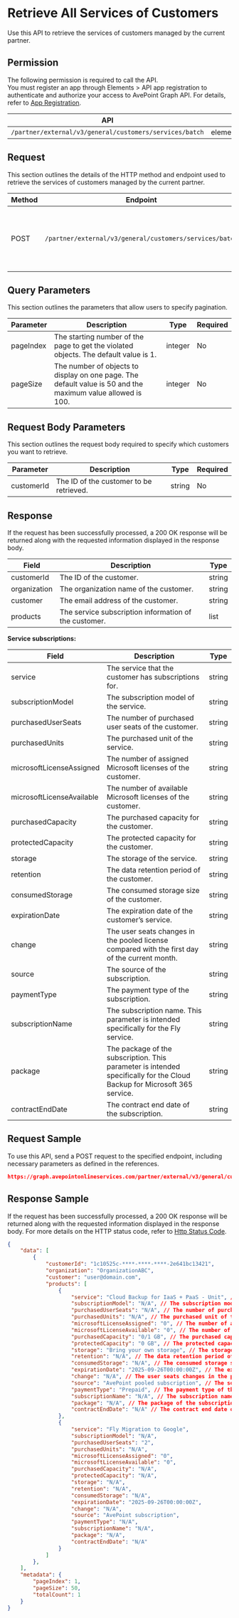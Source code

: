 # Retrieve All Services of Customers

Use this API to retrieve the services of customers managed by the current partner. 

 ## Permission

The following permission is required to call the API.  
You must register an app through Elements > API app registration to authenticate and authorize your access to AvePoint Graph API. For details, refer to [App Registration](../../../elements/register-app.md).

| API | Permission  |
|-----------|--------|
| `/partner/external/v3/general/customers/services/batch`|elements.license.read.all|  

## Request

This section outlines the details of the HTTP method and endpoint used to retrieve the services of customers managed by the current partner.

| Method | Endpoint | Description |
|-----------|--------|------------|
| POST | `/partner/external/v3/general/customers/services/batch` | Retrieve the services of customers managed by the current partner.|
 

## Query Parameters

This section outlines the parameters that allow users to specify pagination.

| Parameter | Description | Type | Required |
| --- | --- | --- | --- |
| pageIndex | The starting number of the page to get the violated objects. The default value is 1. | integer | No |
| pageSize | The number of objects to display on one page. The default value is 50 and the maximum value allowed is 100. | integer | No |

## Request Body Parameters

This section outlines the request body required to specify which customers you want to retrieve.

| Parameter | Description | Type | Required |
| --- | --- | --- | --- |
| customerId | The ID of the customer to be retrieved. | string | No |

## Response

If the request has been successfully processed, a 200 OK response will be returned along with the requested information displayed in the response body.
 
| Field | Description | Type |
| --- | --- | --- |
| customerId               | The ID of the customer.                 | string |
| organization     | The organization name of the customer.       | string |
| customer       | The email address of the customer.      | string |
| products          | The service subscription information of the customer.               | list |

**Service subscriptions:**

| Field | Description | Type |
| --- | --- | --- |
| service | The service that the customer has subscriptions for. | string |
| subscriptionModel      | The subscription model of the service.    | string |
| purchasedUserSeats  | The number of purchased user seats of the customer.            | string |
| purchasedUnits   | The purchased unit of the service.        | string    |
| microsoftLicenseAssigned      | The number of assigned Microsoft licenses of the customer.                   | string |
| microsoftLicenseAvailable     | The number of available Microsoft licenses of the customer.                 | string |
| purchasedCapacity     | The purchased capacity for the customer.                 | string |
| protectedCapacity     | The protected capacity for the customer.                 | string |
| storage     | The storage of the service.                 | string |
| retention     | The data retention period of the customer.                 | string |
| consumedStorage     | The consumed storage size of the customer.                 | string |
| expirationDate     | The expiration date of the customer’s service.                 | string |
| change     | The user seats changes in the pooled license compared with the first day of the current month.                 | string |
| source     | The source of the subscription.                 | string |
| paymentType     | The payment type of the subscription.               | string |
| subscriptionName     | The subscription name. This parameter is intended specifically for the Fly service.                 | string |
| package     | The package of the subscription. This parameter is intended specifically for the Cloud Backup for Microsoft 365 service.                 | string |
| contractEndDate     | The contract end date of the subscription.                 | string |

## Request Sample
To use this API, send a POST request to the specified endpoint, including necessary parameters as defined in the references.
```json
https://graph.avepointonlineservices.com/partner/external/v3/general/customers/services/batch
```
 
## Response Sample
If the request has been successfully processed, a 200 OK response will be returned along with the requested information displayed in the response body.
For more details on the HTTP status code, refer to [Http Status Code](../../Use-AvePoint-Graph-API.md#http-status-code).
```json
{
    "data": [
        {
            "customerId": "1c10525c-****-****-****-2e641bc13421",
            "organization": "OrganizationABC",
            "customer": "user@domain.com",
            "products": [
                {
                    "service": "Cloud Backup for IaaS + PaaS - Unit", // The service that the customer has subscriptions for
                    "subscriptionModel": "N/A", // The subscription model of the service; not applicable here
                    "purchasedUserSeats": "N/A", // The number of purchased user seats of the customer; not applicable here
                    "purchasedUnits": "N/A", // The purchased unit of the service; not applicable here
                    "microsoftLicenseAssigned": "0", // The number of assigned Microsoft licenses of the customer
                    "microsoftLicenseAvailable": "0", // The number of available Microsoft licenses of the customer
                    "purchasedCapacity": "0/1 GB", // The purchased capacity for the customer
                    "protectedCapacity": "0 GB", // The protected capacity for the customer
                    "storage": "Bring your own storage", // The storage of the service
                    "retention": "N/A", // The data retention period of the customer; not applicable here
                    "consumedStorage": "N/A", // The consumed storage size of the customer; not applicable here
                    "expirationDate": "2025-09-26T00:00:00Z", // The expiration date of the customer’s service
                    "change": "N/A", // The user seats changes in the pooled license compared with the first day of the current month; not applicable here
                    "source": "AvePoint pooled subscription", // The source of the subscription
                    "paymentType": "Prepaid", // The payment type of the subscription; not applicable here
                    "subscriptionName": "N/A", // The subscription name; not applicable here
                    "package": "N/A", // The package of the subscription; not applicable here
                    "contractEndDate": "N/A" // The contract end date of the subscription; not applicable here
                },
                {
                    "service": "Fly Migration to Google",
                    "subscriptionModel": "N/A",
                    "purchasedUserSeats": "2",
                    "purchasedUnits": "N/A",
                    "microsoftLicenseAssigned": "0",
                    "microsoftLicenseAvailable": "0",
                    "purchasedCapacity": "N/A",
                    "protectedCapacity": "N/A",
                    "storage": "N/A",
                    "retention": "N/A",
                    "consumedStorage": "N/A",
                    "expirationDate": "2025-09-26T00:00:00Z",
                    "change": "N/A",
                    "source": "AvePoint subscription",
                    "paymentType": "N/A",
                    "subscriptionName": "N/A",
                    "package": "N/A",
                    "contractEndDate": "N/A"
                }
            ]
        },
    ],
    "metadata": {
        "pageIndex": 1,
        "pageSize": 50,
        "totalCount": 1
    }
}
```